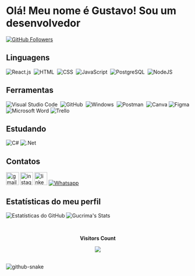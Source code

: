 # Olá! Meu nome é Gustavo! Sou um desenvolvedor

  <a href="https://github.com/Gucrima">
    <img src="https://img.shields.io/github/followers/Gucrima?label=Followers&logo=github&style=for-the-badge" alt="GitHub Followers" />
  </a>

## Linguagens
![React.js](https://img.shields.io/badge/-React.js-0D1117?style=for-the-badge&logo=react&labelColor=0D1117)&nbsp;
![HTML](https://img.shields.io/badge/-HTML-0D1117?style=for-the-badge&logo=html5&labelColor=0D1117)&nbsp;
![CSS](https://img.shields.io/badge/-CSS-0D1117?style=for-the-badge&logo=CSS3&logoColor=1572B6&labelColor=0D1117)&nbsp;
![JavaScript](https://img.shields.io/badge/-JavaScript-0D1117?style=for-the-badge&logo=javascript&labelColor=0D1117&textColor=0D1117)&nbsp;
![PostgreSQL](https://img.shields.io/badge/postgresql-4169e1?style=for-the-badge&logo=postgresql&logoColor=0D1117)&nbsp;
![NodeJS](https://img.shields.io/badge/Node%20js-339933?style=for-the-badge&logo=nodedotjs&logoColor=white)



## Ferramentas 
![Visual Studio Code](https://img.shields.io/badge/-Visual%20Studio%20Code-0D1117?style=for-the-badge&logo=visual-studio-Code&logoColor=C8A2C8&labelColor=0D1117)&nbsp;
![GitHub](https://img.shields.io/badge/-GitHub-0D1117?style=for-the-badge&logo=github&labelColor=0D1117)&nbsp;
![Windows](https://img.shields.io/badge/-Windows-0D1117?style=for-the-badge&logo=windows&labelColor=0D1117)&nbsp;
![Postman](https://img.shields.io/badge/Postman-FF6C37?style=for-the-badge&logo=Postman&logoColor=white)&nbsp;
![Canva](https://img.shields.io/badge/Canva-%2300C4CC.svg?&style=for-the-badge&logo=Canva&logoColor=black)
![Figma](https://img.shields.io/badge/Figma-090909?style=for-the-badge&logo=figma&logoColor=white)
![Microsoft Word](https://img.shields.io/badge/Microsoft_Word-2B579A?style=for-the-badge&logo=microsoft-word&logoColor=black)
![Trello](https://img.shields.io/badge/Trello-0052CC?style=for-the-badge&logo=trello&logoColor=black)

## Estudando 
![C#](https://img.shields.io/badge/c%23-%23239120.svg?style=for-the-badge&logo=csharp&logoColor=white)
![.Net](https://img.shields.io/badge/.NET-5C2D91?style=for-the-badge&logo=.net&logoColor=white)

## Contatos
<a href="mailto:gusssoares09@gmail.com"><img src="https://img.shields.io/static/v1?message=Gmail&logo=gmail&label=&color=4F4F4E&logoColor=white&labelColor=&style=for-the-badge" height="35" alt="gmail logo"  /></a>
<a href="https://www.instagram.com/gustavo.sfranco/"><img src="https://img.shields.io/static/v1?message=Instagram&logo=instagram&label=&color=E4405F&logoColor=white&labelColor=&style=for-the-badge" height="35" alt="instagram logo"  /></a>
<a href="https://www.linkedin.com/in/gustavo-franco-83b4022a7/"><img src="https://img.shields.io/static/v1?message=LinkedIn&logo=linkedin&label=&color=0077B5&logoColor=white&labelColor=&style=for-the-badge" height="35" alt="linkedin logo"  /></a>
<a href="" /> ![Whatsapp](https://img.shields.io/badge/WhatsApp-25D366?style=for-the-badge&logo=whatsapp&logoColor=white) </a>

## Estatísticas do meu perfil
![Estatísticas do GitHub](https://github-readme-stats.vercel.app/api/top-langs/?username=Gucrima&layout=pie&langs_count=16&theme=gotham&show) 
![Gucrima's Stats](https://github-readme-stats.vercel.app/api?username=Gucrima&theme=gotham&show_icons=true&hide_border=false&count_private=true)

<div align="center">
<br><p align="centre"><b>Visitors Count</b></p>  
<p align="center"><img align="center" src="https://profile-counter.glitch.me/{gucrima}/count.svg" /></p> 
<br></div>

<picture>
  <source media="(prefers-color-scheme: dark)" srcset="github-snake-dark.svg" />
  <source media="(prefers-color-scheme: light)" srcset="github-snake.svg" />
  <img alt="github-snake" src="github-snake.svg" />
</picture>
